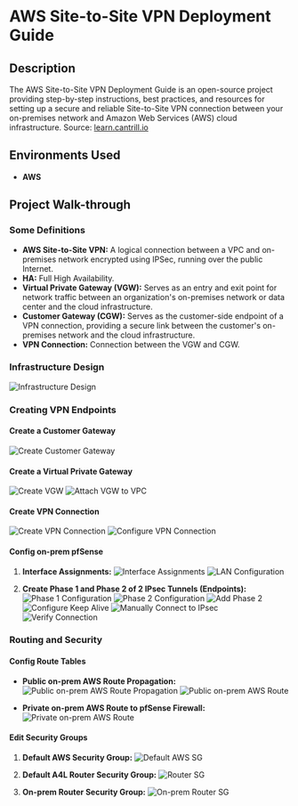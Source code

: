 # AWS Site-to-Site VPN Deployment Guide

## Description

The AWS Site-to-Site VPN Deployment Guide is an open-source project providing step-by-step instructions, best practices, and resources for setting up a secure and reliable Site-to-Site VPN connection between your on-premises network and Amazon Web Services (AWS) cloud infrastructure. Source: [learn.cantrill.io](https://learn.cantrill.io/)


## Environments Used

- **AWS**

## Project Walk-through

### Some Definitions

- **AWS Site-to-Site VPN:** A logical connection between a VPC and on-premises network encrypted using IPSec, running over the public Internet.
- **HA:** Full High Availability.
- **Virtual Private Gateway (VGW):** Serves as an entry and exit point for network traffic between an organization's on-premises network or data center and the cloud infrastructure.
- **Customer Gateway (CGW):** Serves as the customer-side endpoint of a VPN connection, providing a secure link between the customer's on-premises network and the cloud infrastructure.
- **VPN Connection:** Connection between the VGW and CGW.

### Infrastructure Design

![Infrastructure Design](https://i.imgur.com/imOtfzO.png)

### Creating VPN Endpoints

#### Create a Customer Gateway

![Create Customer Gateway](https://i.imgur.com/72jOcRk.png)

#### Create a Virtual Private Gateway

![Create VGW](https://i.imgur.com/OUnRs22.png)
![Attach VGW to VPC](https://i.imgur.com/FKINbdz.png)

#### Create VPN Connection

![Create VPN Connection](https://i.imgur.com/rHgflxp.png)
![Configure VPN Connection](https://i.imgur.com/vsFL9qc.png)

#### Config on-prem pfSense

1. **Interface Assignments:**
   ![Interface Assignments](https://i.imgur.com/DymFUN0.png)
   ![LAN Configuration](https://i.imgur.com/ZJz5Elm.png)

2. **Create Phase 1 and Phase 2 of 2 IPsec Tunnels (Endpoints):**
   ![Phase 1 Configuration](https://i.imgur.com/ehbjw1u.png)
   ![Phase 2 Configuration](https://i.imgur.com/lF00UjX.png)
   ![Add Phase 2](https://i.imgur.com/Rz0Ptei.png)
   ![Configure Keep Alive](https://i.imgur.com/OtHN3x8.png)
   ![Manually Connect to IPsec](https://i.imgur.com/3Ncgzr1.png)
   ![Verify Connection](https://i.imgur.com/QAf478b.png)

### Routing and Security

#### Config Route Tables

- **Public on-prem AWS Route Propagation:**
  ![Public on-prem AWS Route Propagation](https://i.imgur.com/rGCFmak.png)
  ![Public on-prem AWS Route](https://i.imgur.com/xbDWg50.png)

- **Private on-prem AWS Route to pfSense Firewall:**
  ![Private on-prem AWS Route](https://i.imgur.com/9p9RYZV.png)

#### Edit Security Groups

1. **Default AWS Security Group:**
   ![Default AWS SG](https://i.imgur.com/W7ZTdwy.png)

2. **Default A4L Router Security Group:**
   ![Router SG](https://i.imgur.com/hlb44Zo.png)

3. **On-prem Router Security Group:**
   ![On-prem Router SG](https://i.imgur.com/8Pl6LMz.png)

